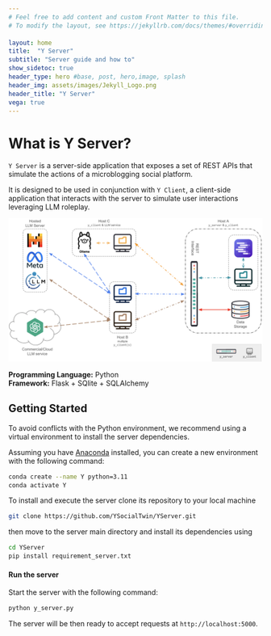 ```yaml
---
# Feel free to add content and custom Front Matter to this file.
# To modify the layout, see https://jekyllrb.com/docs/themes/#overriding-theme-defaults

layout: home
title:  "Y Server"
subtitle: "Server guide and how to"
show_sidetoc: true
header_type: hero #base, post, hero,image, splash
header_img: assets/images/Jekyll_Logo.png
header_title: "Y Server"
vega: true
---
```


# What is Y Server?

`Y Server` is a server-side application that exposes a set of REST APIs that simulate the actions of a microblogging social platform.

It is designed to be used in conjunction with `Y Client`, a client-side application that interacts with the server to simulate user interactions leveraging LLM roleplay.

![Schema](../assets/images/application.png)

**Programming Language:** Python <br>
**Framework:** Flask + SQlite + SQLAlchemy

## Getting Started

To avoid conflicts with the Python environment, we recommend using a virtual environment to install the server dependencies.

Assuming you have [Anaconda](https://www.anaconda.com/) installed, you can create a new environment with the following command:

```bash
conda create --name Y python=3.11
conda activate Y
```

To install and execute the server clone its repository to your local machine  
```bash
git clone https://github.com/YSocialTwin/YServer.git
```

then move to the server main directory and install its dependencies using 
    
```bash
cd YServer
pip install requirement_server.txt
```

#### Run the server

Start the server with the following command:

```bash
python y_server.py
```

The server will be then ready to accept requests at `http://localhost:5000`.
